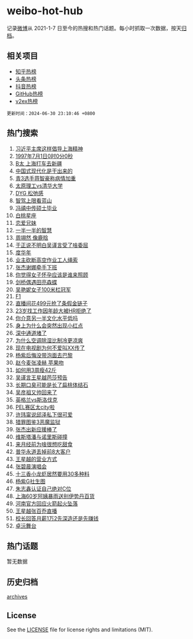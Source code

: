 # weibo-hot-hub

记录[微博](https://www.weibo.com)从 2021-1-7 日至今的热搜和热门话题。每小时抓取一次数据，按天[归档](archives)。

## 相关项目

- [知乎热榜](https://github.com/lonnyzhang423/zhihu-hot-hub)
- [头条热榜](https://github.com/lonnyzhang423/toutiao-hot-hub)
- [抖音热榜](https://github.com/lonnyzhang423/douyin-hot-hub)
- [GitHub热榜](https://github.com/lonnyzhang423/github-hot-hub)
- [v2ex热榜](https://github.com/lonnyzhang423/v2ex-hot-hub)


`更新时间：2024-06-30 23:10:46 +0800`

## 热门搜索

1. [习近平主席这样倡导上海精神](https://m.weibo.cn/search?containerid=100103type%3D1%26t%3D10%26q%3D%23%E4%B9%A0%E8%BF%91%E5%B9%B3%E4%B8%BB%E5%B8%AD%E8%BF%99%E6%A0%B7%E5%80%A1%E5%AF%BC%E4%B8%8A%E6%B5%B7%E7%B2%BE%E7%A5%9E%23&stream_entry_id=51&isnewpage=1&extparam=seat%3D1%26cate%3D10103%26stream_entry_id%3D51%26pos%3D0%26q%3D%2523%25E4%25B9%25A0%25E8%25BF%2591%25E5%25B9%25B3%25E4%25B8%25BB%25E5%25B8%25AD%25E8%25BF%2599%25E6%25A0%25B7%25E5%2580%25A1%25E5%25AF%25BC%25E4%25B8%258A%25E6%25B5%25B7%25E7%25B2%25BE%25E7%25A5%259E%2523%26dgr%3D0%26filter_type%3Drealtimehot%26c_type%3D51%26display_time%3D1719760245%26pre_seqid%3D171976024534102665382)
1. [1997年7月1日0时0分0秒](https://m.weibo.cn/search?containerid=100103type%3D1%26t%3D10%26q%3D%231997%E5%B9%B47%E6%9C%881%E6%97%A50%E6%97%B60%E5%88%860%E7%A7%92%23&stream_entry_id=31&isnewpage=1&extparam=seat%3D1%26flag%3D32768%26band_rank%3D1%26q%3D%25231997%25E5%25B9%25B47%25E6%259C%25881%25E6%2597%25A50%25E6%2597%25B60%25E5%2588%25860%25E7%25A7%2592%2523%26realpos%3D1%26cate%3D5001%26dgr%3D0%26pos%3D0%26stream_entry_id%3D31%26c_type%3D31%26filter_type%3Drealtimehot%26lcate%3D5001%26display_time%3D1719760245%26pre_seqid%3D171976024534102665382)
1. [B太 上海打车去新疆](https://m.weibo.cn/search?containerid=100103type%3D1%26t%3D10%26q%3DB%E5%A4%AA+%E4%B8%8A%E6%B5%B7%E6%89%93%E8%BD%A6%E5%8E%BB%E6%96%B0%E7%96%86&stream_entry_id=31&isnewpage=1&extparam=seat%3D1%26flag%3D1%26band_rank%3D2%26q%3DB%25E5%25A4%25AA%2520%25E4%25B8%258A%25E6%25B5%25B7%25E6%2589%2593%25E8%25BD%25A6%25E5%258E%25BB%25E6%2596%25B0%25E7%2596%2586%26realpos%3D2%26cate%3D5001%26dgr%3D0%26pos%3D1%26stream_entry_id%3D31%26c_type%3D31%26filter_type%3Drealtimehot%26lcate%3D5001%26display_time%3D1719760245%26pre_seqid%3D171976024534102665382)
1. [中国式现代化是干出来的](https://m.weibo.cn/search?containerid=100103type%3D1%26t%3D10%26q%3D%23%E4%B8%AD%E5%9B%BD%E5%BC%8F%E7%8E%B0%E4%BB%A3%E5%8C%96%E6%98%AF%E5%B9%B2%E5%87%BA%E6%9D%A5%E7%9A%84%23&stream_entry_id=31&isnewpage=1&extparam=seat%3D1%26flag%3D0%26band_rank%3D3%26q%3D%2523%25E4%25B8%25AD%25E5%259B%25BD%25E5%25BC%258F%25E7%258E%25B0%25E4%25BB%25A3%25E5%258C%2596%25E6%2598%25AF%25E5%25B9%25B2%25E5%2587%25BA%25E6%259D%25A5%25E7%259A%2584%2523%26realpos%3D3%26cate%3D5001%26dgr%3D0%26pos%3D2%26stream_entry_id%3D31%26c_type%3D31%26filter_type%3Drealtimehot%26lcate%3D5001%26display_time%3D1719760245%26pre_seqid%3D171976024534102665382)
1. [青3选手蒋智豪称病情加重](https://m.weibo.cn/search?containerid=100103type%3D1%26t%3D10%26q%3D%23%E9%9D%923%E9%80%89%E6%89%8B%E8%92%8B%E6%99%BA%E8%B1%AA%E7%A7%B0%E7%97%85%E6%83%85%E5%8A%A0%E9%87%8D%23&stream_entry_id=31&isnewpage=1&extparam=seat%3D1%26flag%3D0%26band_rank%3D4%26q%3D%2523%25E9%259D%25923%25E9%2580%2589%25E6%2589%258B%25E8%2592%258B%25E6%2599%25BA%25E8%25B1%25AA%25E7%25A7%25B0%25E7%2597%2585%25E6%2583%2585%25E5%258A%25A0%25E9%2587%258D%2523%26realpos%3D4%26cate%3D5001%26dgr%3D0%26pos%3D3%26stream_entry_id%3D31%26c_type%3D31%26filter_type%3Drealtimehot%26lcate%3D5001%26display_time%3D1719760245%26pre_seqid%3D171976024534102665382)
1. [太原理工vs清华大学](https://m.weibo.cn/search?containerid=100103type%3D1%26t%3D10%26q%3D%23%E5%A4%AA%E5%8E%9F%E7%90%86%E5%B7%A5vs%E6%B8%85%E5%8D%8E%E5%A4%A7%E5%AD%A6%23&stream_entry_id=31&isnewpage=1&extparam=seat%3D1%26flag%3D1%26band_rank%3D5%26q%3D%2523%25E5%25A4%25AA%25E5%258E%259F%25E7%2590%2586%25E5%25B7%25A5vs%25E6%25B8%2585%25E5%258D%258E%25E5%25A4%25A7%25E5%25AD%25A6%2523%26realpos%3D5%26cate%3D5001%26dgr%3D0%26pos%3D4%26stream_entry_id%3D31%26c_type%3D31%26filter_type%3Drealtimehot%26lcate%3D5001%26display_time%3D1719760245%26pre_seqid%3D171976024534102665382)
1. [DYG 松弛感](https://m.weibo.cn/search?containerid=100103type%3D1%26t%3D10%26q%3DDYG+%E6%9D%BE%E5%BC%9B%E6%84%9F&stream_entry_id=31&isnewpage=1&extparam=seat%3D1%26flag%3D1%26band_rank%3D6%26q%3DDYG%2520%25E6%259D%25BE%25E5%25BC%259B%25E6%2584%259F%26realpos%3D6%26cate%3D5001%26dgr%3D0%26pos%3D5%26stream_entry_id%3D31%26c_type%3D31%26filter_type%3Drealtimehot%26lcate%3D5001%26display_time%3D1719760245%26pre_seqid%3D171976024534102665382)
1. [智驾上限看蓝山](https://m.weibo.cn/search?containerid=100103type%3D1%26t%3D10%26q%3D%23%E6%99%BA%E9%A9%BE%E4%B8%8A%E9%99%90%E7%9C%8B%E8%93%9D%E5%B1%B1%23&stream_entry_id=31&isnewpage=1&extparam=seat%3D1%26filter_type%3Drealtimehot%26q%3D%2523%25E6%2599%25BA%25E9%25A9%25BE%25E4%25B8%258A%25E9%2599%2590%25E7%259C%258B%25E8%2593%259D%25E5%25B1%25B1%2523%26dgr%3D0%26is_ad_pos%3D1%26adid%3D244582%26cate%3D5001%26c_type%3D31%26pos%3D6%26stream_entry_id%3D31%26band_rank%3D7%26topic_ad%3D1%26lcate%3D5001%26display_time%3D1719760245%26pre_seqid%3D171976024534102665382)
1. [冯禧中传硕士毕业](https://m.weibo.cn/search?containerid=100103type%3D1%26t%3D10%26q%3D%23%E5%86%AF%E7%A6%A7%E4%B8%AD%E4%BC%A0%E7%A1%95%E5%A3%AB%E6%AF%95%E4%B8%9A%23&stream_entry_id=31&isnewpage=1&extparam=seat%3D1%26flag%3D0%26band_rank%3D7%26q%3D%2523%25E5%2586%25AF%25E7%25A6%25A7%25E4%25B8%25AD%25E4%25BC%25A0%25E7%25A1%2595%25E5%25A3%25AB%25E6%25AF%2595%25E4%25B8%259A%2523%26realpos%3D7%26cate%3D5001%26dgr%3D0%26pos%3D7%26stream_entry_id%3D31%26c_type%3D31%26filter_type%3Drealtimehot%26lcate%3D5001%26display_time%3D1719760245%26pre_seqid%3D171976024534102665382)
1. [白桃星座](https://m.weibo.cn/search?containerid=100103type%3D1%26t%3D10%26q%3D%E7%99%BD%E6%A1%83%E6%98%9F%E5%BA%A7&stream_entry_id=31&isnewpage=1&extparam=seat%3D1%26flag%3D1%26band_rank%3D8%26q%3D%25E7%2599%25BD%25E6%25A1%2583%25E6%2598%259F%25E5%25BA%25A7%26realpos%3D8%26cate%3D5001%26dgr%3D0%26pos%3D8%26stream_entry_id%3D31%26c_type%3D31%26filter_type%3Drealtimehot%26lcate%3D5001%26display_time%3D1719760245%26pre_seqid%3D171976024534102665382)
1. [恋爱兄妹](https://m.weibo.cn/search?containerid=100103type%3D1%26t%3D10%26q%3D%23%E6%81%8B%E7%88%B1%E5%85%84%E5%A6%B9%23&stream_entry_id=31&isnewpage=1&extparam=seat%3D1%26flag%3D1%26band_rank%3D9%26q%3D%2523%25E6%2581%258B%25E7%2588%25B1%25E5%2585%2584%25E5%25A6%25B9%2523%26realpos%3D9%26cate%3D5001%26dgr%3D0%26pos%3D9%26stream_entry_id%3D31%26c_type%3D31%26filter_type%3Drealtimehot%26lcate%3D5001%26display_time%3D1719760245%26pre_seqid%3D171976024534102665382)
1. [一半一半的智慧](https://m.weibo.cn/search?containerid=100103type%3D1%26t%3D10%26q%3D%23%E4%B8%80%E5%8D%8A%E4%B8%80%E5%8D%8A%E7%9A%84%E6%99%BA%E6%85%A7%23&stream_entry_id=31&isnewpage=1&extparam=seat%3D1%26flag%3D32768%26band_rank%3D10%26q%3D%2523%25E4%25B8%2580%25E5%258D%258A%25E4%25B8%2580%25E5%258D%258A%25E7%259A%2584%25E6%2599%25BA%25E6%2585%25A7%2523%26realpos%3D10%26cate%3D5001%26dgr%3D0%26pos%3D10%26stream_entry_id%3D31%26c_type%3D31%26filter_type%3Drealtimehot%26lcate%3D5001%26display_time%3D1719760245%26pre_seqid%3D171976024534102665382)
1. [周翊然 像鹿晗](https://m.weibo.cn/search?containerid=100103type%3D1%26t%3D10%26q%3D%E5%91%A8%E7%BF%8A%E7%84%B6+%E5%83%8F%E9%B9%BF%E6%99%97&stream_entry_id=31&isnewpage=1&extparam=seat%3D1%26flag%3D2%26band_rank%3D11%26q%3D%25E5%2591%25A8%25E7%25BF%258A%25E7%2584%25B6%2520%25E5%2583%258F%25E9%25B9%25BF%25E6%2599%2597%26realpos%3D11%26cate%3D5001%26dgr%3D0%26pos%3D11%26stream_entry_id%3D31%26c_type%3D31%26filter_type%3Drealtimehot%26lcate%3D5001%26display_time%3D1719760245%26pre_seqid%3D171976024534102665382)
1. [于正说不明白吴谨言受了啥委屈](https://m.weibo.cn/search?containerid=100103type%3D1%26t%3D10%26q%3D%23%E4%BA%8E%E6%AD%A3%E8%AF%B4%E4%B8%8D%E6%98%8E%E7%99%BD%E5%90%B4%E8%B0%A8%E8%A8%80%E5%8F%97%E4%BA%86%E5%95%A5%E5%A7%94%E5%B1%88%23&stream_entry_id=31&isnewpage=1&extparam=seat%3D1%26flag%3D2%26band_rank%3D12%26q%3D%2523%25E4%25BA%258E%25E6%25AD%25A3%25E8%25AF%25B4%25E4%25B8%258D%25E6%2598%258E%25E7%2599%25BD%25E5%2590%25B4%25E8%25B0%25A8%25E8%25A8%2580%25E5%258F%2597%25E4%25BA%2586%25E5%2595%25A5%25E5%25A7%2594%25E5%25B1%2588%2523%26realpos%3D12%26cate%3D5001%26dgr%3D0%26pos%3D12%26stream_entry_id%3D31%26c_type%3D31%26filter_type%3Drealtimehot%26lcate%3D5001%26display_time%3D1719760245%26pre_seqid%3D171976024534102665382)
1. [度华年](https://m.weibo.cn/search?containerid=100103type%3D1%26t%3D10%26q%3D%E5%BA%A6%E5%8D%8E%E5%B9%B4&stream_entry_id=31&isnewpage=1&extparam=seat%3D1%26flag%3D0%26band_rank%3D13%26q%3D%25E5%25BA%25A6%25E5%258D%258E%25E5%25B9%25B4%26realpos%3D13%26cate%3D5001%26dgr%3D0%26pos%3D13%26stream_entry_id%3D31%26c_type%3D31%26filter_type%3Drealtimehot%26lcate%3D5001%26display_time%3D1719760245%26pre_seqid%3D171976024534102665382)
1. [业主砍断高空作业工人绳索](https://m.weibo.cn/search?containerid=100103type%3D1%26t%3D10%26q%3D%23%E4%B8%9A%E4%B8%BB%E7%A0%8D%E6%96%AD%E9%AB%98%E7%A9%BA%E4%BD%9C%E4%B8%9A%E5%B7%A5%E4%BA%BA%E7%BB%B3%E7%B4%A2%23&stream_entry_id=31&isnewpage=1&extparam=seat%3D1%26flag%3D1%26band_rank%3D14%26q%3D%2523%25E4%25B8%259A%25E4%25B8%25BB%25E7%25A0%258D%25E6%2596%25AD%25E9%25AB%2598%25E7%25A9%25BA%25E4%25BD%259C%25E4%25B8%259A%25E5%25B7%25A5%25E4%25BA%25BA%25E7%25BB%25B3%25E7%25B4%25A2%2523%26realpos%3D14%26cate%3D5001%26dgr%3D0%26pos%3D14%26stream_entry_id%3D31%26c_type%3D31%26filter_type%3Drealtimehot%26lcate%3D5001%26display_time%3D1719760245%26pre_seqid%3D171976024534102665382)
1. [张杰谢娜牵手下班](https://m.weibo.cn/search?containerid=100103type%3D1%26t%3D10%26q%3D%23%E5%BC%A0%E6%9D%B0%E8%B0%A2%E5%A8%9C%E7%89%B5%E6%89%8B%E4%B8%8B%E7%8F%AD%23&stream_entry_id=31&isnewpage=1&extparam=seat%3D1%26flag%3D1%26band_rank%3D15%26q%3D%2523%25E5%25BC%25A0%25E6%259D%25B0%25E8%25B0%25A2%25E5%25A8%259C%25E7%2589%25B5%25E6%2589%258B%25E4%25B8%258B%25E7%258F%25AD%2523%26realpos%3D15%26cate%3D5001%26dgr%3D0%26pos%3D15%26stream_entry_id%3D31%26c_type%3D31%26filter_type%3Drealtimehot%26lcate%3D5001%26display_time%3D1719760245%26pre_seqid%3D171976024534102665382)
1. [你觉得女子怀孕应该是谁来照顾](https://m.weibo.cn/search?containerid=100103type%3D1%26t%3D10%26q%3D%23%E4%BD%A0%E8%A7%89%E5%BE%97%E5%A5%B3%E5%AD%90%E6%80%80%E5%AD%95%E5%BA%94%E8%AF%A5%E6%98%AF%E8%B0%81%E6%9D%A5%E7%85%A7%E9%A1%BE%23&stream_entry_id=31&isnewpage=1&extparam=seat%3D1%26flag%3D32768%26band_rank%3D16%26q%3D%2523%25E4%25BD%25A0%25E8%25A7%2589%25E5%25BE%2597%25E5%25A5%25B3%25E5%25AD%2590%25E6%2580%2580%25E5%25AD%2595%25E5%25BA%2594%25E8%25AF%25A5%25E6%2598%25AF%25E8%25B0%2581%25E6%259D%25A5%25E7%2585%25A7%25E9%25A1%25BE%2523%26realpos%3D16%26cate%3D5001%26dgr%3D0%26pos%3D16%26stream_entry_id%3D31%26c_type%3D31%26filter_type%3Drealtimehot%26lcate%3D5001%26display_time%3D1719760245%26pre_seqid%3D171976024534102665382)
1. [剑桥偶遇田亮森蝶](https://m.weibo.cn/search?containerid=100103type%3D1%26t%3D10%26q%3D%23%E5%89%91%E6%A1%A5%E5%81%B6%E9%81%87%E7%94%B0%E4%BA%AE%E6%A3%AE%E8%9D%B6%23&stream_entry_id=31&isnewpage=1&extparam=seat%3D1%26flag%3D0%26band_rank%3D17%26q%3D%2523%25E5%2589%2591%25E6%25A1%25A5%25E5%2581%25B6%25E9%2581%2587%25E7%2594%25B0%25E4%25BA%25AE%25E6%25A3%25AE%25E8%259D%25B6%2523%26realpos%3D17%26cate%3D5001%26dgr%3D0%26pos%3D17%26stream_entry_id%3D31%26c_type%3D31%26filter_type%3Drealtimehot%26lcate%3D5001%26display_time%3D1719760245%26pre_seqid%3D171976024534102665382)
1. [吴艳妮女子100米栏冠军](https://m.weibo.cn/search?containerid=100103type%3D1%26t%3D10%26q%3D%23%E5%90%B4%E8%89%B3%E5%A6%AE%E5%A5%B3%E5%AD%90100%E7%B1%B3%E6%A0%8F%E5%86%A0%E5%86%9B%23&stream_entry_id=31&isnewpage=1&extparam=seat%3D1%26flag%3D0%26band_rank%3D18%26q%3D%2523%25E5%2590%25B4%25E8%2589%25B3%25E5%25A6%25AE%25E5%25A5%25B3%25E5%25AD%2590100%25E7%25B1%25B3%25E6%25A0%258F%25E5%2586%25A0%25E5%2586%259B%2523%26realpos%3D18%26cate%3D5001%26dgr%3D0%26pos%3D18%26stream_entry_id%3D31%26c_type%3D31%26filter_type%3Drealtimehot%26lcate%3D5001%26display_time%3D1719760245%26pre_seqid%3D171976024534102665382)
1. [F1](https://m.weibo.cn/search?containerid=100103type%3D1%26t%3D10%26q%3DF1&stream_entry_id=31&isnewpage=1&extparam=seat%3D1%26flag%3D1%26band_rank%3D19%26q%3DF1%26realpos%3D19%26cate%3D5001%26dgr%3D0%26pos%3D19%26stream_entry_id%3D31%26c_type%3D31%26filter_type%3Drealtimehot%26lcate%3D5001%26display_time%3D1719760245%26pre_seqid%3D171976024534102665382)
1. [直播间花499元抢了条假金链子](https://m.weibo.cn/search?containerid=100103type%3D1%26t%3D10%26q%3D%23%E7%9B%B4%E6%92%AD%E9%97%B4%E8%8A%B1499%E5%85%83%E6%8A%A2%E4%BA%86%E6%9D%A1%E5%81%87%E9%87%91%E9%93%BE%E5%AD%90%23&stream_entry_id=31&isnewpage=1&extparam=seat%3D1%26flag%3D1%26band_rank%3D20%26q%3D%2523%25E7%259B%25B4%25E6%2592%25AD%25E9%2597%25B4%25E8%258A%25B1499%25E5%2585%2583%25E6%258A%25A2%25E4%25BA%2586%25E6%259D%25A1%25E5%2581%2587%25E9%2587%2591%25E9%2593%25BE%25E5%25AD%2590%2523%26realpos%3D20%26cate%3D5001%26dgr%3D0%26pos%3D20%26stream_entry_id%3D31%26c_type%3D31%26filter_type%3Drealtimehot%26lcate%3D5001%26display_time%3D1719760245%26pre_seqid%3D171976024534102665382)
1. [23岁找工作因年龄大被HR拒绝了](https://m.weibo.cn/search?containerid=100103type%3D1%26t%3D10%26q%3D%2323%E5%B2%81%E6%89%BE%E5%B7%A5%E4%BD%9C%E5%9B%A0%E5%B9%B4%E9%BE%84%E5%A4%A7%E8%A2%ABHR%E6%8B%92%E7%BB%9D%E4%BA%86%23&stream_entry_id=31&isnewpage=1&extparam=seat%3D1%26flag%3D1%26band_rank%3D21%26q%3D%252323%25E5%25B2%2581%25E6%2589%25BE%25E5%25B7%25A5%25E4%25BD%259C%25E5%259B%25A0%25E5%25B9%25B4%25E9%25BE%2584%25E5%25A4%25A7%25E8%25A2%25ABHR%25E6%258B%2592%25E7%25BB%259D%25E4%25BA%2586%2523%26realpos%3D21%26cate%3D5001%26dgr%3D0%26pos%3D21%26stream_entry_id%3D31%26c_type%3D31%26filter_type%3Drealtimehot%26lcate%3D5001%26display_time%3D1719760245%26pre_seqid%3D171976024534102665382)
1. [你介意另一半文化水平低吗](https://m.weibo.cn/search?containerid=100103type%3D1%26t%3D10%26q%3D%23%E4%BD%A0%E4%BB%8B%E6%84%8F%E5%8F%A6%E4%B8%80%E5%8D%8A%E6%96%87%E5%8C%96%E6%B0%B4%E5%B9%B3%E4%BD%8E%E5%90%97%23&stream_entry_id=31&isnewpage=1&extparam=seat%3D1%26flag%3D0%26band_rank%3D22%26q%3D%2523%25E4%25BD%25A0%25E4%25BB%258B%25E6%2584%258F%25E5%258F%25A6%25E4%25B8%2580%25E5%258D%258A%25E6%2596%2587%25E5%258C%2596%25E6%25B0%25B4%25E5%25B9%25B3%25E4%25BD%258E%25E5%2590%2597%2523%26realpos%3D22%26cate%3D5001%26dgr%3D0%26pos%3D22%26stream_entry_id%3D31%26c_type%3D31%26filter_type%3Drealtimehot%26lcate%3D5001%26display_time%3D1719760245%26pre_seqid%3D171976024534102665382)
1. [身上为什么会突然出现小红点](https://m.weibo.cn/search?containerid=100103type%3D1%26t%3D10%26q%3D%23%E8%BA%AB%E4%B8%8A%E4%B8%BA%E4%BB%80%E4%B9%88%E4%BC%9A%E7%AA%81%E7%84%B6%E5%87%BA%E7%8E%B0%E5%B0%8F%E7%BA%A2%E7%82%B9%23&stream_entry_id=31&isnewpage=1&extparam=seat%3D1%26flag%3D1%26band_rank%3D23%26q%3D%2523%25E8%25BA%25AB%25E4%25B8%258A%25E4%25B8%25BA%25E4%25BB%2580%25E4%25B9%2588%25E4%25BC%259A%25E7%25AA%2581%25E7%2584%25B6%25E5%2587%25BA%25E7%258E%25B0%25E5%25B0%258F%25E7%25BA%25A2%25E7%2582%25B9%2523%26realpos%3D23%26cate%3D5001%26dgr%3D0%26pos%3D23%26stream_entry_id%3D31%26c_type%3D31%26filter_type%3Drealtimehot%26lcate%3D5001%26display_time%3D1719760245%26pre_seqid%3D171976024534102665382)
1. [深中通道堵了](https://m.weibo.cn/search?containerid=100103type%3D1%26t%3D10%26q%3D%23%E6%B7%B1%E4%B8%AD%E9%80%9A%E9%81%93%E5%A0%B5%E4%BA%86%23&stream_entry_id=31&isnewpage=1&extparam=seat%3D1%26flag%3D0%26band_rank%3D24%26q%3D%2523%25E6%25B7%25B1%25E4%25B8%25AD%25E9%2580%259A%25E9%2581%2593%25E5%25A0%25B5%25E4%25BA%2586%2523%26realpos%3D24%26cate%3D5001%26dgr%3D0%26pos%3D24%26stream_entry_id%3D31%26c_type%3D31%26filter_type%3Drealtimehot%26lcate%3D5001%26display_time%3D1719760245%26pre_seqid%3D171976024534102665382)
1. [为什么空调除湿比制冷更凉爽](https://m.weibo.cn/search?containerid=100103type%3D1%26t%3D10%26q%3D%23%E4%B8%BA%E4%BB%80%E4%B9%88%E7%A9%BA%E8%B0%83%E9%99%A4%E6%B9%BF%E6%AF%94%E5%88%B6%E5%86%B7%E6%9B%B4%E5%87%89%E7%88%BD%23&stream_entry_id=31&isnewpage=1&extparam=seat%3D1%26flag%3D1%26band_rank%3D25%26q%3D%2523%25E4%25B8%25BA%25E4%25BB%2580%25E4%25B9%2588%25E7%25A9%25BA%25E8%25B0%2583%25E9%2599%25A4%25E6%25B9%25BF%25E6%25AF%2594%25E5%2588%25B6%25E5%2586%25B7%25E6%259B%25B4%25E5%2587%2589%25E7%2588%25BD%2523%26realpos%3D25%26cate%3D5001%26dgr%3D0%26pos%3D25%26stream_entry_id%3D31%26c_type%3D31%26filter_type%3Drealtimehot%26lcate%3D5001%26display_time%3D1719760245%26pre_seqid%3D171976024534102665382)
1. [现在电视剧为何不爱叫XX传了](https://m.weibo.cn/search?containerid=100103type%3D1%26t%3D10%26q%3D%23%E7%8E%B0%E5%9C%A8%E7%94%B5%E8%A7%86%E5%89%A7%E4%B8%BA%E4%BD%95%E4%B8%8D%E7%88%B1%E5%8F%ABXX%E4%BC%A0%E4%BA%86%23&stream_entry_id=31&isnewpage=1&extparam=seat%3D1%26flag%3D0%26band_rank%3D26%26q%3D%2523%25E7%258E%25B0%25E5%259C%25A8%25E7%2594%25B5%25E8%25A7%2586%25E5%2589%25A7%25E4%25B8%25BA%25E4%25BD%2595%25E4%25B8%258D%25E7%2588%25B1%25E5%258F%25ABXX%25E4%25BC%25A0%25E4%25BA%2586%2523%26realpos%3D26%26cate%3D5001%26dgr%3D0%26pos%3D26%26stream_entry_id%3D31%26c_type%3D31%26filter_type%3Drealtimehot%26lcate%3D5001%26display_time%3D1719760245%26pre_seqid%3D171976024534102665382)
1. [杨紫后悔没带泡面去巴黎](https://m.weibo.cn/search?containerid=100103type%3D1%26t%3D10%26q%3D%23%E6%9D%A8%E7%B4%AB%E5%90%8E%E6%82%94%E6%B2%A1%E5%B8%A6%E6%B3%A1%E9%9D%A2%E5%8E%BB%E5%B7%B4%E9%BB%8E%23&stream_entry_id=31&isnewpage=1&extparam=seat%3D1%26flag%3D1%26band_rank%3D27%26q%3D%2523%25E6%259D%25A8%25E7%25B4%25AB%25E5%2590%258E%25E6%2582%2594%25E6%25B2%25A1%25E5%25B8%25A6%25E6%25B3%25A1%25E9%259D%25A2%25E5%258E%25BB%25E5%25B7%25B4%25E9%25BB%258E%2523%26realpos%3D27%26cate%3D5001%26dgr%3D0%26pos%3D27%26stream_entry_id%3D31%26c_type%3D31%26filter_type%3Drealtimehot%26lcate%3D5001%26display_time%3D1719760245%26pre_seqid%3D171976024534102665382)
1. [赵今麦张凌赫 苹果吻](https://m.weibo.cn/search?containerid=100103type%3D1%26t%3D10%26q%3D%E8%B5%B5%E4%BB%8A%E9%BA%A6%E5%BC%A0%E5%87%8C%E8%B5%AB+%E8%8B%B9%E6%9E%9C%E5%90%BB&stream_entry_id=31&isnewpage=1&extparam=seat%3D1%26flag%3D1%26band_rank%3D28%26q%3D%25E8%25B5%25B5%25E4%25BB%258A%25E9%25BA%25A6%25E5%25BC%25A0%25E5%2587%258C%25E8%25B5%25AB%2520%25E8%258B%25B9%25E6%259E%259C%25E5%2590%25BB%26realpos%3D28%26cate%3D5001%26dgr%3D0%26pos%3D28%26stream_entry_id%3D31%26c_type%3D31%26filter_type%3Drealtimehot%26lcate%3D5001%26display_time%3D1719760245%26pre_seqid%3D171976024534102665382)
1. [如何用3周瘦42斤](https://m.weibo.cn/search?containerid=100103type%3D1%26t%3D10%26q%3D%23%E5%A6%82%E4%BD%95%E7%94%A83%E5%91%A8%E7%98%A642%E6%96%A4%23&stream_entry_id=31&isnewpage=1&extparam=seat%3D1%26flag%3D1%26band_rank%3D29%26q%3D%2523%25E5%25A6%2582%25E4%25BD%2595%25E7%2594%25A83%25E5%2591%25A8%25E7%2598%25A642%25E6%2596%25A4%2523%26realpos%3D29%26cate%3D5001%26dgr%3D0%26pos%3D29%26stream_entry_id%3D31%26c_type%3D31%26filter_type%3Drealtimehot%26lcate%3D5001%26display_time%3D1719760245%26pre_seqid%3D171976024534102665382)
1. [吴谨言王星越芭莎预告](https://m.weibo.cn/search?containerid=100103type%3D1%26t%3D10%26q%3D%E5%90%B4%E8%B0%A8%E8%A8%80%E7%8E%8B%E6%98%9F%E8%B6%8A%E8%8A%AD%E8%8E%8E%E9%A2%84%E5%91%8A&stream_entry_id=31&isnewpage=1&extparam=seat%3D1%26flag%3D0%26band_rank%3D30%26q%3D%25E5%2590%25B4%25E8%25B0%25A8%25E8%25A8%2580%25E7%258E%258B%25E6%2598%259F%25E8%25B6%258A%25E8%258A%25AD%25E8%258E%258E%25E9%25A2%2584%25E5%2591%258A%26realpos%3D30%26cate%3D5001%26dgr%3D0%26pos%3D30%26stream_entry_id%3D31%26c_type%3D31%26filter_type%3Drealtimehot%26lcate%3D5001%26display_time%3D1719760245%26pre_seqid%3D171976024534102665382)
1. [长期口臭可能是长了扁桃体结石](https://m.weibo.cn/search?containerid=100103type%3D1%26t%3D10%26q%3D%23%E9%95%BF%E6%9C%9F%E5%8F%A3%E8%87%AD%E5%8F%AF%E8%83%BD%E6%98%AF%E9%95%BF%E4%BA%86%E6%89%81%E6%A1%83%E4%BD%93%E7%BB%93%E7%9F%B3%23&stream_entry_id=31&isnewpage=1&extparam=seat%3D1%26flag%3D1%26band_rank%3D31%26q%3D%2523%25E9%2595%25BF%25E6%259C%259F%25E5%258F%25A3%25E8%2587%25AD%25E5%258F%25AF%25E8%2583%25BD%25E6%2598%25AF%25E9%2595%25BF%25E4%25BA%2586%25E6%2589%2581%25E6%25A1%2583%25E4%25BD%2593%25E7%25BB%2593%25E7%259F%25B3%2523%26realpos%3D31%26cate%3D5001%26dgr%3D0%26pos%3D31%26stream_entry_id%3D31%26c_type%3D31%26filter_type%3Drealtimehot%26lcate%3D5001%26display_time%3D1719760245%26pre_seqid%3D171976024534102665382)
1. [吴彦祖又帅回来了](https://m.weibo.cn/search?containerid=100103type%3D1%26t%3D10%26q%3D%E5%90%B4%E5%BD%A6%E7%A5%96%E5%8F%88%E5%B8%85%E5%9B%9E%E6%9D%A5%E4%BA%86&stream_entry_id=31&isnewpage=1&extparam=seat%3D1%26flag%3D0%26band_rank%3D32%26q%3D%25E5%2590%25B4%25E5%25BD%25A6%25E7%25A5%2596%25E5%258F%2588%25E5%25B8%2585%25E5%259B%259E%25E6%259D%25A5%25E4%25BA%2586%26realpos%3D32%26cate%3D5001%26dgr%3D0%26pos%3D32%26stream_entry_id%3D31%26c_type%3D31%26filter_type%3Drealtimehot%26lcate%3D5001%26display_time%3D1719760245%26pre_seqid%3D171976024534102665382)
1. [英格兰vs斯洛伐克](https://m.weibo.cn/search?containerid=100103type%3D1%26t%3D10%26q%3D%E8%8B%B1%E6%A0%BC%E5%85%B0vs%E6%96%AF%E6%B4%9B%E4%BC%90%E5%85%8B&stream_entry_id=31&isnewpage=1&extparam=seat%3D1%26flag%3D1%26band_rank%3D33%26q%3D%25E8%258B%25B1%25E6%25A0%25BC%25E5%2585%25B0vs%25E6%2596%25AF%25E6%25B4%259B%25E4%25BC%2590%25E5%2585%258B%26realpos%3D33%26cate%3D5001%26dgr%3D0%26pos%3D33%26stream_entry_id%3D31%26c_type%3D31%26filter_type%3Drealtimehot%26lcate%3D5001%26display_time%3D1719760245%26pre_seqid%3D171976024534102665382)
1. [PEL赛区太city啦](https://m.weibo.cn/search?containerid=100103type%3D1%26t%3D10%26q%3D%23PEL%E8%B5%9B%E5%8C%BA%E5%A4%AAcity%E5%95%A6%23&stream_entry_id=31&isnewpage=1&extparam=seat%3D1%26flag%3D1%26band_rank%3D34%26q%3D%2523PEL%25E8%25B5%259B%25E5%258C%25BA%25E5%25A4%25AAcity%25E5%2595%25A6%2523%26realpos%3D34%26cate%3D5001%26dgr%3D0%26pos%3D34%26stream_entry_id%3D31%26c_type%3D31%26filter_type%3Drealtimehot%26lcate%3D5001%26display_time%3D1719760245%26pre_seqid%3D171976024534102665382)
1. [许玮甯说邱泽私下很可爱](https://m.weibo.cn/search?containerid=100103type%3D1%26t%3D10%26q%3D%23%E8%AE%B8%E7%8E%AE%E7%94%AF%E8%AF%B4%E9%82%B1%E6%B3%BD%E7%A7%81%E4%B8%8B%E5%BE%88%E5%8F%AF%E7%88%B1%23&stream_entry_id=31&isnewpage=1&extparam=seat%3D1%26flag%3D0%26band_rank%3D35%26q%3D%2523%25E8%25AE%25B8%25E7%258E%25AE%25E7%2594%25AF%25E8%25AF%25B4%25E9%2582%25B1%25E6%25B3%25BD%25E7%25A7%2581%25E4%25B8%258B%25E5%25BE%2588%25E5%258F%25AF%25E7%2588%25B1%2523%26realpos%3D35%26cate%3D5001%26dgr%3D0%26pos%3D35%26stream_entry_id%3D31%26c_type%3D31%26filter_type%3Drealtimehot%26lcate%3D5001%26display_time%3D1719760245%26pre_seqid%3D171976024534102665382)
1. [猎罪图鉴3恶魔监狱](https://m.weibo.cn/search?containerid=100103type%3D1%26t%3D10%26q%3D%23%E7%8C%8E%E7%BD%AA%E5%9B%BE%E9%89%B43%E6%81%B6%E9%AD%94%E7%9B%91%E7%8B%B1%23&stream_entry_id=31&isnewpage=1&extparam=seat%3D1%26flag%3D0%26band_rank%3D36%26q%3D%2523%25E7%258C%258E%25E7%25BD%25AA%25E5%259B%25BE%25E9%2589%25B43%25E6%2581%25B6%25E9%25AD%2594%25E7%259B%2591%25E7%258B%25B1%2523%26realpos%3D36%26cate%3D5001%26dgr%3D0%26pos%3D36%26stream_entry_id%3D31%26c_type%3D31%26filter_type%3Drealtimehot%26lcate%3D5001%26display_time%3D1719760245%26pre_seqid%3D171976024534102665382)
1. [张杰出新应援棒了](https://m.weibo.cn/search?containerid=100103type%3D1%26t%3D10%26q%3D%23%E5%BC%A0%E6%9D%B0%E5%87%BA%E6%96%B0%E5%BA%94%E6%8F%B4%E6%A3%92%E4%BA%86%23&stream_entry_id=31&isnewpage=1&extparam=seat%3D1%26flag%3D1%26band_rank%3D37%26q%3D%2523%25E5%25BC%25A0%25E6%259D%25B0%25E5%2587%25BA%25E6%2596%25B0%25E5%25BA%2594%25E6%258F%25B4%25E6%25A3%2592%25E4%25BA%2586%2523%26realpos%3D37%26cate%3D5001%26dgr%3D0%26pos%3D37%26stream_entry_id%3D31%26c_type%3D31%26filter_type%3Drealtimehot%26lcate%3D5001%26display_time%3D1719760245%26pre_seqid%3D171976024534102665382)
1. [维斯塔潘与诺里斯碰撞](https://m.weibo.cn/search?containerid=100103type%3D1%26t%3D10%26q%3D%23%E7%BB%B4%E6%96%AF%E5%A1%94%E6%BD%98%E4%B8%8E%E8%AF%BA%E9%87%8C%E6%96%AF%E7%A2%B0%E6%92%9E%23&stream_entry_id=31&isnewpage=1&extparam=seat%3D1%26flag%3D1%26band_rank%3D38%26q%3D%2523%25E7%25BB%25B4%25E6%2596%25AF%25E5%25A1%2594%25E6%25BD%2598%25E4%25B8%258E%25E8%25AF%25BA%25E9%2587%258C%25E6%2596%25AF%25E7%25A2%25B0%25E6%2592%259E%2523%26realpos%3D38%26cate%3D5001%26dgr%3D0%26pos%3D38%26stream_entry_id%3D31%26c_type%3D31%26filter_type%3Drealtimehot%26lcate%3D5001%26display_time%3D1719760245%26pre_seqid%3D171976024534102665382)
1. [来月经前为啥很想吃甜食](https://m.weibo.cn/search?containerid=100103type%3D1%26t%3D10%26q%3D%23%E6%9D%A5%E6%9C%88%E7%BB%8F%E5%89%8D%E4%B8%BA%E5%95%A5%E5%BE%88%E6%83%B3%E5%90%83%E7%94%9C%E9%A3%9F%23&stream_entry_id=31&isnewpage=1&extparam=seat%3D1%26flag%3D1%26band_rank%3D39%26q%3D%2523%25E6%259D%25A5%25E6%259C%2588%25E7%25BB%258F%25E5%2589%258D%25E4%25B8%25BA%25E5%2595%25A5%25E5%25BE%2588%25E6%2583%25B3%25E5%2590%2583%25E7%2594%259C%25E9%25A3%259F%2523%26realpos%3D39%26cate%3D5001%26dgr%3D0%26pos%3D39%26stream_entry_id%3D31%26c_type%3D31%26filter_type%3Drealtimehot%26lcate%3D5001%26display_time%3D1719760245%26pre_seqid%3D171976024534102665382)
1. [普华永道丢掉前8大客户](https://m.weibo.cn/search?containerid=100103type%3D1%26t%3D10%26q%3D%23%E6%99%AE%E5%8D%8E%E6%B0%B8%E9%81%93%E4%B8%A2%E6%8E%89%E5%89%8D8%E5%A4%A7%E5%AE%A2%E6%88%B7%23&stream_entry_id=31&isnewpage=1&extparam=seat%3D1%26flag%3D1%26band_rank%3D40%26q%3D%2523%25E6%2599%25AE%25E5%258D%258E%25E6%25B0%25B8%25E9%2581%2593%25E4%25B8%25A2%25E6%258E%2589%25E5%2589%258D8%25E5%25A4%25A7%25E5%25AE%25A2%25E6%2588%25B7%2523%26realpos%3D40%26cate%3D5001%26dgr%3D0%26pos%3D40%26stream_entry_id%3D31%26c_type%3D31%26filter_type%3Drealtimehot%26lcate%3D5001%26display_time%3D1719760245%26pre_seqid%3D171976024534102665382)
1. [王星越的营业方式](https://m.weibo.cn/search?containerid=100103type%3D1%26t%3D10%26q%3D%23%E7%8E%8B%E6%98%9F%E8%B6%8A%E7%9A%84%E8%90%A5%E4%B8%9A%E6%96%B9%E5%BC%8F%23&stream_entry_id=31&isnewpage=1&extparam=seat%3D1%26flag%3D0%26band_rank%3D41%26q%3D%2523%25E7%258E%258B%25E6%2598%259F%25E8%25B6%258A%25E7%259A%2584%25E8%2590%25A5%25E4%25B8%259A%25E6%2596%25B9%25E5%25BC%258F%2523%26realpos%3D41%26cate%3D5001%26dgr%3D0%26pos%3D41%26stream_entry_id%3D31%26c_type%3D31%26filter_type%3Drealtimehot%26lcate%3D5001%26display_time%3D1719760245%26pre_seqid%3D171976024534102665382)
1. [张碧晨演唱会](https://m.weibo.cn/search?containerid=100103type%3D1%26t%3D10%26q%3D%E5%BC%A0%E7%A2%A7%E6%99%A8%E6%BC%94%E5%94%B1%E4%BC%9A&stream_entry_id=31&isnewpage=1&extparam=seat%3D1%26flag%3D1%26band_rank%3D42%26q%3D%25E5%25BC%25A0%25E7%25A2%25A7%25E6%2599%25A8%25E6%25BC%2594%25E5%2594%25B1%25E4%25BC%259A%26realpos%3D42%26cate%3D5001%26dgr%3D0%26pos%3D42%26stream_entry_id%3D31%26c_type%3D31%26filter_type%3Drealtimehot%26lcate%3D5001%26display_time%3D1719760245%26pre_seqid%3D171976024534102665382)
1. [十三香小龙虾居然要用30多种料](https://m.weibo.cn/search?containerid=100103type%3D1%26t%3D10%26q%3D%23%E5%8D%81%E4%B8%89%E9%A6%99%E5%B0%8F%E9%BE%99%E8%99%BE%E5%B1%85%E7%84%B6%E8%A6%81%E7%94%A830%E5%A4%9A%E7%A7%8D%E6%96%99%23&stream_entry_id=31&isnewpage=1&extparam=seat%3D1%26flag%3D0%26band_rank%3D43%26q%3D%2523%25E5%258D%2581%25E4%25B8%2589%25E9%25A6%2599%25E5%25B0%258F%25E9%25BE%2599%25E8%2599%25BE%25E5%25B1%2585%25E7%2584%25B6%25E8%25A6%2581%25E7%2594%25A830%25E5%25A4%259A%25E7%25A7%258D%25E6%2596%2599%2523%26realpos%3D43%26cate%3D5001%26dgr%3D0%26pos%3D43%26stream_entry_id%3D31%26c_type%3D31%26filter_type%3Drealtimehot%26lcate%3D5001%26display_time%3D1719760245%26pre_seqid%3D171976024534102665382)
1. [杨紫G社生图](https://m.weibo.cn/search?containerid=100103type%3D1%26t%3D10%26q%3D%E6%9D%A8%E7%B4%ABG%E7%A4%BE%E7%94%9F%E5%9B%BE&stream_entry_id=31&isnewpage=1&extparam=seat%3D1%26flag%3D0%26band_rank%3D44%26q%3D%25E6%259D%25A8%25E7%25B4%25ABG%25E7%25A4%25BE%25E7%2594%259F%25E5%259B%25BE%26realpos%3D44%26cate%3D5001%26dgr%3D0%26pos%3D44%26stream_entry_id%3D31%26c_type%3D31%26filter_type%3Drealtimehot%26lcate%3D5001%26display_time%3D1719760245%26pre_seqid%3D171976024534102665382)
1. [朱志鑫认证自己绝对C位](https://m.weibo.cn/search?containerid=100103type%3D1%26t%3D10%26q%3D%23%E6%9C%B1%E5%BF%97%E9%91%AB%E8%AE%A4%E8%AF%81%E8%87%AA%E5%B7%B1%E7%BB%9D%E5%AF%B9C%E4%BD%8D%23&stream_entry_id=31&isnewpage=1&extparam=seat%3D1%26flag%3D1%26band_rank%3D45%26q%3D%2523%25E6%259C%25B1%25E5%25BF%2597%25E9%2591%25AB%25E8%25AE%25A4%25E8%25AF%2581%25E8%2587%25AA%25E5%25B7%25B1%25E7%25BB%259D%25E5%25AF%25B9C%25E4%25BD%258D%2523%26realpos%3D45%26cate%3D5001%26dgr%3D0%26pos%3D45%26stream_entry_id%3D31%26c_type%3D31%26filter_type%3Drealtimehot%26lcate%3D5001%26display_time%3D1719760245%26pre_seqid%3D171976024534102665382)
1. [上海60岁阿姨暴雨送别伊势丹百货](https://m.weibo.cn/search?containerid=100103type%3D1%26t%3D10%26q%3D%23%E4%B8%8A%E6%B5%B760%E5%B2%81%E9%98%BF%E5%A7%A8%E6%9A%B4%E9%9B%A8%E9%80%81%E5%88%AB%E4%BC%8A%E5%8A%BF%E4%B8%B9%E7%99%BE%E8%B4%A7%23&stream_entry_id=31&isnewpage=1&extparam=seat%3D1%26flag%3D0%26band_rank%3D46%26q%3D%2523%25E4%25B8%258A%25E6%25B5%25B760%25E5%25B2%2581%25E9%2598%25BF%25E5%25A7%25A8%25E6%259A%25B4%25E9%259B%25A8%25E9%2580%2581%25E5%2588%25AB%25E4%25BC%258A%25E5%258A%25BF%25E4%25B8%25B9%25E7%2599%25BE%25E8%25B4%25A7%2523%26realpos%3D46%26cate%3D5001%26dgr%3D0%26pos%3D46%26stream_entry_id%3D31%26c_type%3D31%26filter_type%3Drealtimehot%26lcate%3D5001%26display_time%3D1719760245%26pre_seqid%3D171976024534102665382)
1. [河南官方回应火箭起火坠落](https://m.weibo.cn/search?containerid=100103type%3D1%26t%3D10%26q%3D%23%E6%B2%B3%E5%8D%97%E5%AE%98%E6%96%B9%E5%9B%9E%E5%BA%94%E7%81%AB%E7%AE%AD%E8%B5%B7%E7%81%AB%E5%9D%A0%E8%90%BD%23&stream_entry_id=31&isnewpage=1&extparam=seat%3D1%26flag%3D0%26band_rank%3D47%26q%3D%2523%25E6%25B2%25B3%25E5%258D%2597%25E5%25AE%2598%25E6%2596%25B9%25E5%259B%259E%25E5%25BA%2594%25E7%2581%25AB%25E7%25AE%25AD%25E8%25B5%25B7%25E7%2581%25AB%25E5%259D%25A0%25E8%2590%25BD%2523%26realpos%3D47%26cate%3D5001%26dgr%3D0%26pos%3D47%26stream_entry_id%3D31%26c_type%3D31%26filter_type%3Drealtimehot%26lcate%3D5001%26display_time%3D1719760245%26pre_seqid%3D171976024534102665382)
1. [王星越张百乔直播](https://m.weibo.cn/search?containerid=100103type%3D1%26t%3D10%26q%3D%23%E7%8E%8B%E6%98%9F%E8%B6%8A%E5%BC%A0%E7%99%BE%E4%B9%94%E7%9B%B4%E6%92%AD%23&stream_entry_id=31&isnewpage=1&extparam=seat%3D1%26flag%3D1%26band_rank%3D48%26q%3D%2523%25E7%258E%258B%25E6%2598%259F%25E8%25B6%258A%25E5%25BC%25A0%25E7%2599%25BE%25E4%25B9%2594%25E7%259B%25B4%25E6%2592%25AD%2523%26realpos%3D48%26cate%3D5001%26dgr%3D0%26pos%3D48%26stream_entry_id%3D31%26c_type%3D31%26filter_type%3Drealtimehot%26lcate%3D5001%26display_time%3D1719760245%26pre_seqid%3D171976024534102665382)
1. [校长回答月薪1万2先深造还是先赚钱](https://m.weibo.cn/search?containerid=100103type%3D1%26t%3D10%26q%3D%23%E6%A0%A1%E9%95%BF%E5%9B%9E%E7%AD%94%E6%9C%88%E8%96%AA1%E4%B8%872%E5%85%88%E6%B7%B1%E9%80%A0%E8%BF%98%E6%98%AF%E5%85%88%E8%B5%9A%E9%92%B1%23&stream_entry_id=31&isnewpage=1&extparam=seat%3D1%26flag%3D0%26band_rank%3D49%26q%3D%2523%25E6%25A0%25A1%25E9%2595%25BF%25E5%259B%259E%25E7%25AD%2594%25E6%259C%2588%25E8%2596%25AA1%25E4%25B8%25872%25E5%2585%2588%25E6%25B7%25B1%25E9%2580%25A0%25E8%25BF%2598%25E6%2598%25AF%25E5%2585%2588%25E8%25B5%259A%25E9%2592%25B1%2523%26realpos%3D49%26cate%3D5001%26dgr%3D0%26pos%3D49%26stream_entry_id%3D31%26c_type%3D31%26filter_type%3Drealtimehot%26lcate%3D5001%26display_time%3D1719760245%26pre_seqid%3D171976024534102665382)
1. [卓沅舞台](https://m.weibo.cn/search?containerid=100103type%3D1%26t%3D10%26q%3D%E5%8D%93%E6%B2%85%E8%88%9E%E5%8F%B0&stream_entry_id=31&isnewpage=1&extparam=seat%3D1%26flag%3D0%26band_rank%3D50%26q%3D%25E5%258D%2593%25E6%25B2%2585%25E8%2588%259E%25E5%258F%25B0%26realpos%3D50%26cate%3D5001%26dgr%3D0%26pos%3D50%26stream_entry_id%3D31%26c_type%3D31%26filter_type%3Drealtimehot%26lcate%3D5001%26display_time%3D1719760245%26pre_seqid%3D171976024534102665382)

## 热门话题

暂无数据

## 历史归档

[archives](archives)

## License

See the [LICENSE](LICENSE) file for license rights and limitations (MIT).
